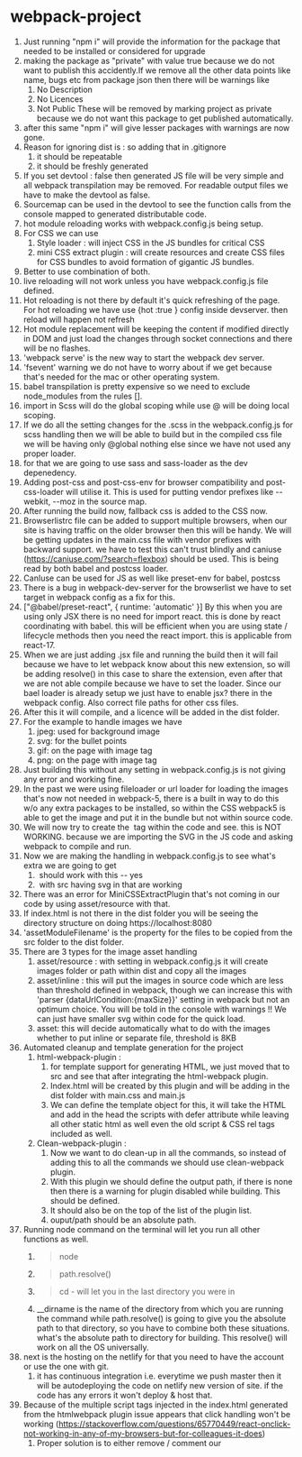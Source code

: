 # webpack-project

1. Just running "npm i" will provide the information for the package that needed to be installed or considered for upgrade
2. making the package as "private" with value true because we do not want to publish this accidently.If we remove all the other data points like name, bugs etc from package json then there will be warnings like 
   1. No Description
   2. No Licences
   3. Not Public
These will be removed by marking project as private because we do not want this package to get published automatically.
3. after this same "npm i" will give lesser packages with warnings are now gone.
4. Reason for ignoring dist is : so adding that in .gitignore
   1. it should be repeatable 
   2. it should be freshly generated
5. If you set devtool : false then generated JS file will be very simple and all webpack transpilation may be removed. For readable output files we have to make the devtool as false.
6. Sourcemap can be used in the devtool to see the function calls from the console mapped to generated distributable code.
7. hot module reloading works with webpack.config.js being setup.
8. For CSS we can use 
   1. Style loader : will inject CSS in the JS bundles for critical CSS 
   2. mini CSS extract plugin : will create resources and create CSS files for CSS bundles to avoid formation of gigantic JS bundles.
9. Better to use combination of both.
10. live reloading will not work unless you have webpack.config.js file defined.
11. Hot reloading is not there by default it's quick refreshing of the page. For hot reloading we have use {hot :true } config inside devserver. then reload will happen not refresh
12. Hot module replacement will be keeping the content if modified directly in DOM and just load the changes through socket connections and there will be no flashes.
13. 'webpack serve' is the new way to start the webpack dev server.
14. 'fsevent' warning we do not have to worry about if we get because that's needed for the mac or other operating system.
15. babel transpilation is pretty expensive so we need to exclude node_modules from the rules [].
16. import in Scss will do the global scoping while use @<name> will be doing local scoping.
17. If we do all the setting changes for the .scss in the webpack.config.js for scss handling then we will be able to build but in the compiled css file we will be having only @global nothing else since we have not used any proper loader.
18. for that we are going to use sass and sass-loader as the dev depenedency.
19. Adding post-css and post-css-env for browser compatibility and post-css-loader will utilise it. This is used for putting vendor prefixes like --webkit, --moz in the source map.
20. After running the build now, fallback css is added to the CSS now.
21. Browserlistrc file can be added to support multiple browsers, when our site is having traffic on the older browser then this will be handy. We will be getting updates in the main.css file with vendor prefixes with backward support. we have to test this can't trust blindly and caniuse (https://caniuse.com/?search=flexbox) should be used. This is being read by both babel and postcss loader.
22. CanIuse can be used for JS as well like preset-env for babel, postcss
23. There is a bug in webpack-dev-server for the browserlist we have to set target in webpack config as a fix for this.
24. ["@babel/preset-react", { runtime: 'automatic' }] By this when you are using only JSX there is no need for import react. this is done by react coordinating with babel. this will be efficient when you are using state / lifecycle methods then you need the react import. this is applicable from react-17.
25. When we are just adding .jsx file and running the build then it will fail because we have to let webpack know about this new extension, so will be adding resolve() in this case to share the extension, even after that we are not able compile because we have to set the loader. Since our bael loader is already setup we just have to enable jsx? there in the webpack config. Also correct file paths for other css files.
26. After this it will compile, and a licence will be added in the dist folder.
27. For the example to handle images we have 
    1.  jpeg: used for background image
    2.  svg: for the bullet points 
    3.  gif: on the page with image tag
    4.  png: on the page with image tag
28. Just building this without any setting in webpack.config.js is not giving any error and working fine.
29. In the past we were using fileloader or url loader for loading the images that's now not needed in webpack-5, there is a built in way to do this w/o any extra packages to be installed, so within the CSS webpack5 is able to get the image and put it in the bundle but not within source code.
30. We will now try to create the <img> tag within the code and see. this is NOT WORKING. because we are importing the SVG in the JS code and asking webpack to compile and run.
31. Now we are making the handling in webpack.config.js to see what's extra we are going to get 
    1.  <img> should work with this -- yes 
    2.  <img> with src having svg in that are working 
32. There was an error for MiniCSSExtractPlugin that's not coming in our code by using asset/resource with that.
33. If index.html is not there in the dist folder you will be seeing the directory structure on doing https://localhost:8080
34. 'assetModuleFilename' is the property for the files to be copied from the src folder to the dist folder.
35. There are 3 types for the image asset handling 
    1.  asset/resource : with setting in webpack.config.js it will create images folder or path within dist and copy all the images 
    2.  asset/inline : this will put the images in source code which are less than threshold defined in webpack, though we can increase this with 'parser {dataUrlCondition:{maxSize}}' setting in webpack but not an optimum choice. You will be told in the console with warnings !! We can just have smaller svg within code for the quick load.
    3.  asset: this will decide automatically what to do with the images whether to put inline or separate file, threshold is 8KB
36. Automated cleanup and template generation for the project 
    1.  html-webpack-plugin : 
        1.  for template support for generating HTML, we just moved that to src and see that after integrating the html-webpack plugin. 
        2.  Index.html will be created by this plugin and will be adding in the dist folder with main.css and main.js 
        3.  We can define the template object for this, it will take the HTML and add in the head the scripts with defer attribute while leaving all other static html as well even the old script & CSS rel tags included as well.
    2.  Clean-webpack-plugin :
        1.  Now we want to do clean-up in all the commands, so instead of adding this to all the commands we should use clean-webpack plugin.
        2.  With this plugin we should define the output path, if there is none then there is a warning for plugin disabled while building. This should be defined. 
        3.  It should also be on the top of the list of the plugin list.
        4.  ouput/path should be an absolute path.
37. Running node command on the terminal will let you run all other functions as well.
    1.  >node
    2.  >path.resolve()
    3.  >cd - will let you in the last directory you were in
    4.  __dirname is the name of the directory from which you are running the command while path.resolve() is going to give you the absolute path to that directory, so you have to combine both these situations. what's the absolute path to directory for building. This resolve() will work on all the OS universally.
38. next is the hosting on the netlify for that you need to have the account or use the one with git.
    1.  it has continuous integration i.e. everytime we push master then it will be autodeploying the code on netlify new version of site. if the code has any errors it won't deploy & host that.
39. Because of the multiple script tags injected in the index.html generated from the htmlwebpack plugin issue appears that click handling won't be working (https://stackoverflow.com/questions/65770449/react-onclick-not-working-in-any-of-my-browsers-but-for-colleagues-it-does) 
    1.  Proper solution is to either remove / comment our <script> tags (we are trying this) but with this code getting deployed in netlifly is not working.
    2.  update the htmlwebpack plugin configuration for not injecting those scripts.
40. React Fast refresh : 
    1.  developed for react native. This is different from hot module reloading and live reloading. THis persists the state of the compoenent but when parent component is deleted for testing in the DOM then child component also needed to be refreshed. This is helpful in testing complex component with complex states.
    2.  @refresh state is the pragma tha can be added: this will wipe the state now. this is actually force reload options that can be done on a file by file basis.
    3.  This will be needed only when we are running 
        1.  webpack dev server 
        2.  live reloading 
        3.  and we don't want them on build-dev
        4.  Added SERVE as another parameter so that only to have this is in condition and it's the development environment in itself as a solution.
41. https://app.netlify.com/ will be used for the further deployment process




    

